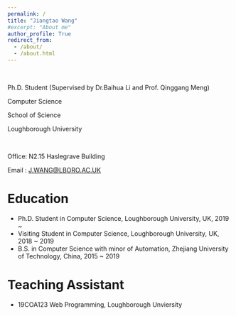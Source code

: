 ```yaml
---
permalink: /
title: "Jiangtao Wang"
#excerpt: "About me"
author_profile: True
redirect_from: 
  - /about/
  - /about.html
---
```


&nbsp;

Ph.D. Student (Supervised by Dr.Baihua Li and Prof. Qinggang Meng)

Computer Science

School of Science

Loughborough University 
&nbsp;

&nbsp;


Office: N2.15 Haslegrave Building

Email : <J.WANG@LBORO.AC.UK>


Education
======
* Ph.D. Student in Computer Science, Loughborough University, UK, 2019 ~
* Visiting Student in Computer Science, Loughborough University, UK, 2018 ~ 2019
* B.S. in Computer Science with minor of Automation, Zhejiang University of Technology, China, 2015 ~ 2019  

Teaching Assistant
======
* 19COA123 Web Programming, Loughborough Unviersity
 
